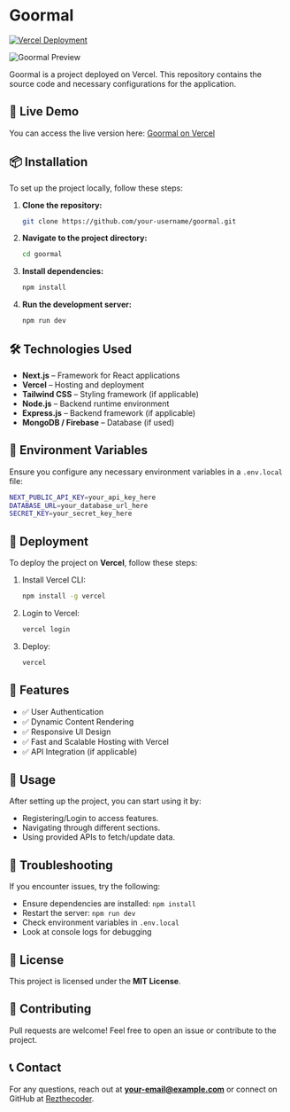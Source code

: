 # Goormal

[![Vercel Deployment](https://vercel.com/button)](https://vercel.com/rezthecoders-projects/goormal)

![Goormal Preview](path/to/your-image.png)  

Goormal is a project deployed on Vercel. This repository contains the source code and necessary configurations for the application.

## 🚀 Live Demo
You can access the live version here:
[Goormal on Vercel](https://vercel.com/rezthecoders-projects/goormal)

## 📦 Installation
To set up the project locally, follow these steps:

1. **Clone the repository:**
   ```sh
   git clone https://github.com/your-username/goormal.git
   ```
2. **Navigate to the project directory:**
   ```sh
   cd goormal
   ```
3. **Install dependencies:**
   ```sh
   npm install
   ```
4. **Run the development server:**
   ```sh
   npm run dev
   ```

## 🛠️ Technologies Used
- **Next.js** – Framework for React applications
- **Vercel** – Hosting and deployment
- **Tailwind CSS** – Styling framework (if applicable)
- **Node.js** – Backend runtime environment
- **Express.js** – Backend framework (if applicable)
- **MongoDB / Firebase** – Database (if used)

## 📄 Environment Variables
Ensure you configure any necessary environment variables in a `.env.local` file:
```sh
NEXT_PUBLIC_API_KEY=your_api_key_here
DATABASE_URL=your_database_url_here
SECRET_KEY=your_secret_key_here
```

## 🚀 Deployment
To deploy the project on **Vercel**, follow these steps:
1. Install Vercel CLI:
   ```sh
   npm install -g vercel
   ```
2. Login to Vercel:
   ```sh
   vercel login
   ```
3. Deploy:
   ```sh
   vercel
   ```

## 🧩 Features
- ✅ User Authentication
- ✅ Dynamic Content Rendering
- ✅ Responsive UI Design
- ✅ Fast and Scalable Hosting with Vercel
- ✅ API Integration (if applicable)

## 📝 Usage
After setting up the project, you can start using it by:
- Registering/Login to access features.
- Navigating through different sections.
- Using provided APIs to fetch/update data.

## 🐞 Troubleshooting
If you encounter issues, try the following:
- Ensure dependencies are installed: `npm install`
- Restart the server: `npm run dev`
- Check environment variables in `.env.local`
- Look at console logs for debugging

## 📜 License
This project is licensed under the **MIT License**.

## 🤝 Contributing
Pull requests are welcome! Feel free to open an issue or contribute to the project.

## 📞 Contact
For any questions, reach out at **your-email@example.com** or connect on GitHub at [Rezthecoder](https://github.com/Rezthecoder).


